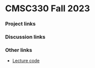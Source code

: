 # CMSC330 Fall 2023

### Project links

### Discussion links

### Other links

 + [Lecture code](https://github.com/cmsc330fall23/cmsc330fall23/tree/main/lecture_code)
